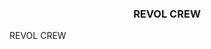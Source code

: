 	
<HTML>
<HEAD>
</HEAD>
<H3 align="center" size="1">REVOL CREW</H3>
<BODY BACKGROUND="e75659621ccec0a3d803c5803817297e.jpg">
<H  size="100" align="center" face="Comic Sans MS, Arial, MS Sans Serif">
REVOL CREW</H>
</BODY>
</HTML>
